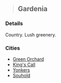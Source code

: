 >## Gardenia

### Details

Country. Lush greenery.

### Cities

- [Green Orchard](Green%20Orchard.md)
- [King's Call](King's%20Call.md)
- [Yonkers](Yonkers.md)
- [Souhold](Souhold.md)


